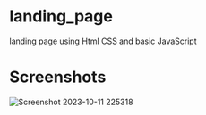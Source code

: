 # landing_page
landing page using Html CSS and basic JavaScript

# Screenshots

![Screenshot 2023-10-11 225318](https://github.com/surajnimbalkar07/landing_page/assets/136218136/d7fe34a7-adfd-40f4-bb9d-2451dbd62228)
